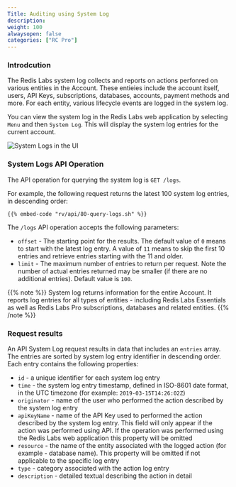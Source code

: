 ```yaml
---
Title: Auditing using System Log
description: 
weight: 100
alwaysopen: false
categories: ["RC Pro"]
---
```


### Introdcution

The Redis Labs system log collects and reports on actions perfonred on various entities in the Account. These entieies include the account itself, users, API Keys, subscriptions, databases, accounts, payment methods and more. For each entity, various lifecycle events are logged in the system log.

You can view the system log in the Redis Labs web application by selecting `Menu` and then `System Log`. This will display the system log entries for the current account.

![System Logs in the UI](/images/rc/system_log.png?width=998&height=576)


### System Logs API Operation

The API operation for querying the system log is `GET /logs`.

For example, the following request returns the latest 100 system log entries, in descending order:

```shell
{{% embed-code "rv/api/80-query-logs.sh" %}}
```

The `/logs` API operation accepts the following parameters:

* `offset` - The starting point for the results.  The default value of `0` means to start with the latest log entry. A value of `11` means to skip the first 10 entries and retrieve entries starting with the 11 and older.
* `limit` - The maximum number of entries to return per request. Note the number of actual entries returned may be smaller (if there are no additional entries). Default value is `100`.



{{% note %}}
System log returns information for the entire Account. It reports log entries for all types of entities - including Redis Labs Essentials as well as Redis Labs Pro subscriptions, databases and related entities.
{{% /note %}}


### Request results

An API System Log request results in data that includes an `entries` array. The entries are sorted by system log entry identifier in descending order. Each entry contains the following properties:

* `id` - a unique identifier for each system log entry
* `time` - the system log entry timestamp, defined in ISO-8601 date format, in the UTC timezone (for example: `2019-03-15T14:26:02Z`)  
* `originator` - name of the user who performed the action described by the system log entry
* `apiKeyName` - name of the API Key used to performed the action described by the system log entry. This field will only appear if the action was performed using API. If the operation was performed using the Redis Labs web application this property will be omitted
* `resource` - the name of the entity associated with the logged action (for example - database name). This property will be omitted if not applicable to the specific log entry
* `type` - category associated with the action log entry
* `description` - detailed textual describing the action in detail
